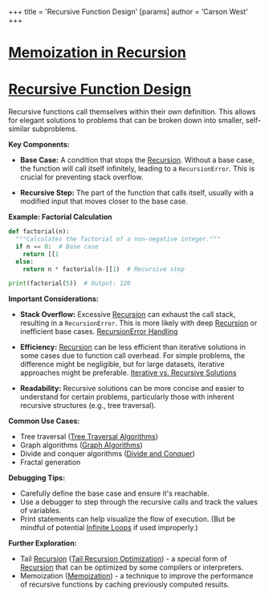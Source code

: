 +++
 title = 'Recursive Function Design'
[params]
	author = 'Carson West'
+++
# [Memoization in Recursion](./../memoization-in-recursion/)
# [Recursive Function Design](./../recursive-function-design/) 
Recursive functions call themselves within their own definition.  This allows for elegant solutions to problems that can be broken down into smaller, self-similar subproblems.

**Key Components:**

* **Base Case:**  A condition that stops the [Recursion](./../recursion/).  Without a base case, the function will call itself infinitely, leading to a `RecursionError`.  This is crucial for preventing stack overflow.

* **Recursive Step:** The part of the function that calls itself, usually with a modified input that moves closer to the base case.

**Example: Factorial Calculation**

```python
def factorial(n):
  """Calculates the factorial of a non-negative integer."""
  if n == 0:  # Base case
    return [[1
  else:
    return n * factorial(n-[[1)  # Recursive step

print(factorial(5))  # Output: 120
```

**Important Considerations:**

* **Stack Overflow:**  Excessive [Recursion](./../recursion/) can exhaust the call stack, resulting in a `RecursionError`.  This is more likely with deep [Recursion](./../recursion/) or inefficient base cases. [RecursionError Handling](./../recursionerror-handling/)

* **Efficiency:** [Recursion](./../recursion/) can be less efficient than iterative solutions in some cases due to function call overhead.  For simple problems, the difference might be negligible, but for large datasets, iterative approaches might be preferable. [Iterative vs. Recursive Solutions](./../iterative-vs.-recursive-solutions/)

* **Readability:** Recursive solutions can be more concise and easier to understand for certain problems, particularly those with inherent recursive structures (e.g., tree traversal).


**Common Use Cases:**

* Tree traversal ([Tree Traversal Algorithms](./../tree-traversal-algorithms/))
* Graph algorithms ([Graph Algorithms](./../graph-algorithms/))
* Divide and conquer algorithms ([Divide and Conquer](./../divide-and-conquer/))
* Fractal generation


**Debugging Tips:**

* Carefully define the base case and ensure it's reachable.
* Use a debugger to step through the recursive calls and track the values of variables.
* Print statements can help visualize the flow of execution.  (But be mindful of potential [Infinite Loops](./../infinite-loops/) if used improperly.)


**Further Exploration:**

* Tail [Recursion](./../recursion/) ([Tail Recursion Optimization](./../tail-recursion-optimization/)) - a special form of [Recursion](./../recursion/) that can be optimized by some compilers or interpreters.
* Memoization ([Memoization](./../memoization/)) - a technique to improve the performance of recursive functions by caching previously computed results.

